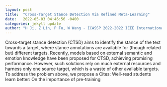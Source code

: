 ```yaml
---
layout: post
title:  "Cross-Target Stance Detection Via Refined Meta-Learning"
date:   2022-05-03 04:46:56 -0400
categories: jekyll update
author: "H Ji, Z Lin, P Fu, W Wang - ICASSP 2022-2022 IEEE International Conference on , 2022"
---
```

Cross-target stance detection (CTSD) aims to identify the stance of the text towards a target, where stance annotations are available for (though related but) different targets. Recently, models based on external semantic and emotion knowledge have been proposed for CTSD, achieving promising performance. However, such solutions rely on much external resources and harness only one source target, which is a waste of other available targets. To address the problem above, we propose a Cites: Well-read students learn better: On the importance of pre-training